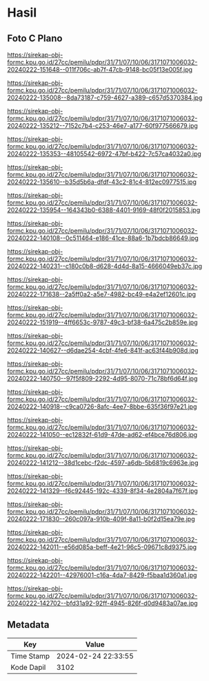 # Hasil

## Foto C Plano

https://sirekap-obj-formc.kpu.go.id/27cc/pemilu/pdpr/31/71/07/10/06/3171071006032-20240222-151648--011f706c-ab7f-47cb-9148-bc05f13e005f.jpg

https://sirekap-obj-formc.kpu.go.id/27cc/pemilu/pdpr/31/71/07/10/06/3171071006032-20240222-135008--8da73187-c759-4627-a389-c657d5370384.jpg

https://sirekap-obj-formc.kpu.go.id/27cc/pemilu/pdpr/31/71/07/10/06/3171071006032-20240222-135212--7152c7b4-c253-46e7-a177-60f977566679.jpg

https://sirekap-obj-formc.kpu.go.id/27cc/pemilu/pdpr/31/71/07/10/06/3171071006032-20240222-135353--48105542-6972-47bf-b422-7c57ca4032a0.jpg

https://sirekap-obj-formc.kpu.go.id/27cc/pemilu/pdpr/31/71/07/10/06/3171071006032-20240222-135610--b35d5b6a-dfdf-43c2-81c4-812ec0977515.jpg

https://sirekap-obj-formc.kpu.go.id/27cc/pemilu/pdpr/31/71/07/10/06/3171071006032-20240222-135954--164343b0-6388-4401-9169-48f0f2015853.jpg

https://sirekap-obj-formc.kpu.go.id/27cc/pemilu/pdpr/31/71/07/10/06/3171071006032-20240222-140108--0c511464-e186-41ce-88a6-1b7bdcb86649.jpg

https://sirekap-obj-formc.kpu.go.id/27cc/pemilu/pdpr/31/71/07/10/06/3171071006032-20240222-140231--c180c0b8-d628-4d4d-8a15-4666049eb37c.jpg

https://sirekap-obj-formc.kpu.go.id/27cc/pemilu/pdpr/31/71/07/10/06/3171071006032-20240222-171638--2a5ff0a2-a5e7-4982-bc49-e4a2ef12601c.jpg

https://sirekap-obj-formc.kpu.go.id/27cc/pemilu/pdpr/31/71/07/10/06/3171071006032-20240222-151919--4ff6653c-9787-49c3-bf38-6a475c2b859e.jpg

https://sirekap-obj-formc.kpu.go.id/27cc/pemilu/pdpr/31/71/07/10/06/3171071006032-20240222-140627--d6dae254-4cbf-4fe6-841f-ac63f44b908d.jpg

https://sirekap-obj-formc.kpu.go.id/27cc/pemilu/pdpr/31/71/07/10/06/3171071006032-20240222-140750--97f5f809-2292-4d95-8070-71c78bf6d64f.jpg

https://sirekap-obj-formc.kpu.go.id/27cc/pemilu/pdpr/31/71/07/10/06/3171071006032-20240222-140918--c9ca0726-8afc-4ee7-8bbe-635f36f97e21.jpg

https://sirekap-obj-formc.kpu.go.id/27cc/pemilu/pdpr/31/71/07/10/06/3171071006032-20240222-141050--ec12832f-61d9-47de-ad62-ef4bce76d806.jpg

https://sirekap-obj-formc.kpu.go.id/27cc/pemilu/pdpr/31/71/07/10/06/3171071006032-20240222-141212--38d1cebc-f2dc-4597-a6db-5b6819c6963e.jpg

https://sirekap-obj-formc.kpu.go.id/27cc/pemilu/pdpr/31/71/07/10/06/3171071006032-20240222-141329--f6c92445-192c-4339-8f34-4e2804a7f67f.jpg

https://sirekap-obj-formc.kpu.go.id/27cc/pemilu/pdpr/31/71/07/10/06/3171071006032-20240222-171830--260c097a-910b-409f-8a11-b0f2d15ea79e.jpg

https://sirekap-obj-formc.kpu.go.id/27cc/pemilu/pdpr/31/71/07/10/06/3171071006032-20240222-142011--e56d085a-beff-4e21-96c5-09671c8d9375.jpg

https://sirekap-obj-formc.kpu.go.id/27cc/pemilu/pdpr/31/71/07/10/06/3171071006032-20240222-142201--42976001-c16a-4da7-8429-f5baa1d360a1.jpg

https://sirekap-obj-formc.kpu.go.id/27cc/pemilu/pdpr/31/71/07/10/06/3171071006032-20240222-142702--bfd31a92-92ff-4945-826f-d0d9483a07ae.jpg


## Metadata

| Key        | Value               |
| ---------- | ------------------- |
| Time Stamp | 2024-02-24 22:33:55 |
| Kode Dapil | 3102                |



